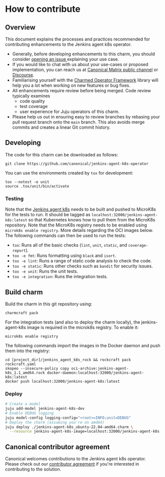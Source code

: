 # How to contribute

## Overview

This document explains the processes and practices recommended for contributing enhancements to the Jenkins agent k8s operator.

- Generally, before developing enhancements to this charm, you should consider [opening an issue
  ](https://github.com/canonical/jenkins-agent-k8s-operator/issues) explaining your use case.
- If you would like to chat with us about your use-cases or proposed implementation, you can reach
  us at [Canonical Matrix public channel](https://app.element.io/#/room/#charmhub-charmdev:ubuntu.com)
  or [Discourse](https://discourse.charmhub.io/).
- Familiarising yourself with the [Charmed Operator Framework](https://juju.is/docs/sdk) library
  will help you a lot when working on new features or bug fixes.
- All enhancements require review before being merged. Code review typically examines
  - code quality
  - test coverage
  - user experience for Juju operators of this charm.
- Please help us out in ensuring easy to review branches by rebasing your pull request branch onto the `main` branch. This also avoids merge commits and creates a linear Git commit history.

## Developing

The code for this charm can be downloaded as follows:

```
git clone https://github.com/canonical/jenkins-agent-k8s-operator
```

You can use the environments created by `tox` for development:

```shell
tox --notest -e unit
source .tox/unit/bin/activate
```

### Testing

Note that the [Jenkins agent k8s](https://github.com/canonical/jenkins-agent-k8s-operator/blob/main/jenkins_agent_k8s_rock/rockcraft.yaml) needs to be built and pushed to MicroK8s for the tests to run. It should be tagged as `localhost:32000/jenkins-agent-k8s:latest` so that Kubernetes knows how to pull them from the MicroK8s repository. Note that the MicroK8s registry needs to be enabled using `microk8s enable registry`. More details regarding the OCI images below. The following commands can then be used to run the tests:

* `tox`: Runs all of the basic checks (`lint`, `unit`, `static`, and `coverage-report`).
* `tox -e fmt`: Runs formatting using `black` and `isort`.
* `tox -e lint`: Runs a range of static code analysis to check the code.
* `tox -e static`: Runs other checks such as `bandit` for security issues.
* `tox -e unit`: Runs the unit tests.
* `tox -e integration`: Runs the integration tests.

## Build charm

Build the charm in this git repository using:

```shell
charmcraft pack
```
For the integration tests (and also to deploy the charm locally), the jenkins-agent-k8s image is required in the microk8s registry. To enable it:

    microk8s enable registry

The following commands import the images in the Docker daemon and push them into the registry:

    cd [project_dir]/jenkins_agent_k8s_rock && rockcraft pack rockcraft.yaml
    skopeo --insecure-policy copy oci-archive:jenkins-agent-k8s_1.1_amd64.rock docker-daemon:localhost:32000/jenkins-agent-k8s:latest
    docker push localhost:32000/jenkins-agent-k8s:latest

### Deploy

```bash
# Create a model
juju add-model jenkins-agent-k8s-dev
# Enable DEBUG logging
juju model-config logging-config="<root>=INFO;unit=DEBUG"
# Deploy the charm (assuming you're on amd64)
juju deploy ./jenkins-agent-k8s_ubuntu-22.04-amd64.charm \
  --resource jenkins-agent-k8s-image=localhost:32000/jenkins-agent-k8s:latest
```

## Canonical contributor agreement

Canonical welcomes contributions to the Jenkins agent k8s operator. Please check out our [contributor agreement](https://ubuntu.com/legal/contributors) if you're interested in contributing to the solution.
